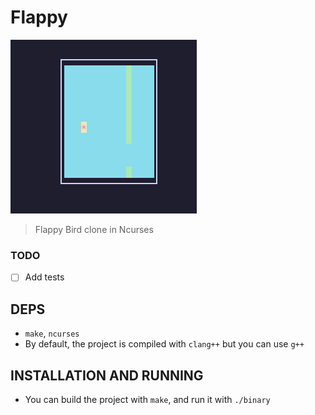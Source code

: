# Flappy

<img src="./asset/demo.jpeg" alt="Demo">

> Flappy Bird clone in Ncurses

### TODO

- [ ] Add tests

## DEPS

* `make`, `ncurses`
* By default, the project is compiled with `clang++` but you can use `g++`

## INSTALLATION AND RUNNING

* You can build the project with `make`, and run it with `./binary` 
